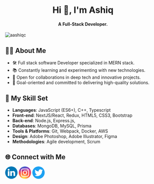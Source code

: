 <h1 align="center">Hi 👋, I'm Ashiq</h1>
<h4 align="center">A Full-Stack Developer.</h4>

<p align="left"> <img src="https://komarev.com/ghpvc/?username=aashiqc&label=Profile%20views&color=0e75b6&style=flat" alt="aashiqc" /> </p>

## 🙋‍♂️ About Me
- 🛠️ Full stack software Developer specialized in MERN stack.
- 📚 Constantly learning and experimenting with new technologies.
- 🤝 Open for collaborations in deep tech and innovative projects.
- 🎯 Goal-oriented and committed to delivering high-quality solutions.


## 💼 My Skill Set
- **Languages**: JavaScript (ES6+), C++, Typescript
- **Front-end**: NextJS/React, Redux, HTML5, CSS3, Bootstrap
- **Back-end**: Node.js, Express.js, 
- **Databases**: MongoDB, MySQL, Prisma
- **Tools & Platforms**: Git, Webpack, Docker, AWS
- **Design**: Adobe Photoshop, Adobe Illustrator, Figma
- **Methodologies**: Agile development, Scrum
  
## 🌐 Connect with Me
<p align="left">
  <a href="https://www.linkedin.com/in/ashiq-c-07aa48186/" target="_blank"><img src="https://raw.githubusercontent.com/edent/SuperTinyIcons/master/images/svg/linkedin.svg" alt="LinkedIn" style="border-radius:50%;" width="40" height="40"/></a>
  <a href="https://www.instagram.com/ashiq.c_/" target="_blank"><img src="https://raw.githubusercontent.com/edent/SuperTinyIcons/master/images/svg/instagram.svg" alt="Instagram" style="border-radius:50%;" width="40" height="40"/></a>
  <a href="https://twitter.com/aashiqc" target="_blank"><img src="https://raw.githubusercontent.com/edent/SuperTinyIcons/master/images/svg/twitter.svg" alt="Twitter" style="border-radius:50%;" width="40" height="40"/></a>
</p>


